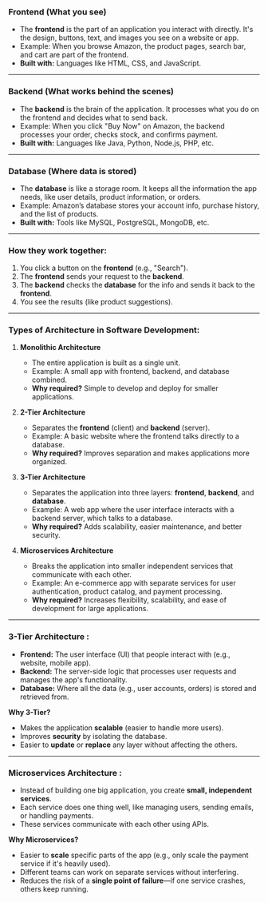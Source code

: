 ### **Frontend** (What you see)
- The **frontend** is the part of an application you interact with directly. It's the design, buttons, text, and images you see on a website or app.
- Example: When you browse Amazon, the product pages, search bar, and cart are part of the frontend.
- **Built with:** Languages like HTML, CSS, and JavaScript.

---

### **Backend** (What works behind the scenes)
- The **backend** is the brain of the application. It processes what you do on the frontend and decides what to send back.
- Example: When you click "Buy Now" on Amazon, the backend processes your order, checks stock, and confirms payment.
- **Built with:** Languages like Java, Python, Node.js, PHP, etc.

---

### **Database** (Where data is stored)
- The **database** is like a storage room. It keeps all the information the app needs, like user details, product information, or orders.
- Example: Amazon’s database stores your account info, purchase history, and the list of products.
- **Built with:** Tools like MySQL, PostgreSQL, MongoDB, etc.

---

### How they work together:
1. You click a button on the **frontend** (e.g., "Search").
2. The **frontend** sends your request to the **backend**.
3. The **backend** checks the **database** for the info and sends it back to the **frontend**.
4. You see the results (like product suggestions).
-------
### **Types of Architecture in Software Development:**

1. **Monolithic Architecture**  
   - The entire application is built as a single unit.  
   - Example: A small app with frontend, backend, and database combined.  
   - **Why required?** Simple to develop and deploy for smaller applications.

2. **2-Tier Architecture**  
   - Separates the **frontend** (client) and **backend** (server).  
   - Example: A basic website where the frontend talks directly to a database.  
   - **Why required?** Improves separation and makes applications more organized.

3. **3-Tier Architecture**  
   - Separates the application into three layers: **frontend**, **backend**, and **database**.  
   - Example: A web app where the user interface interacts with a backend server, which talks to a database.  
   - **Why required?** Adds scalability, easier maintenance, and better security.

4. **Microservices Architecture**  
   - Breaks the application into smaller independent services that communicate with each other.  
   - Example: An e-commerce app with separate services for user authentication, product catalog, and payment processing.  
   - **Why required?** Increases flexibility, scalability, and ease of development for large applications.

---

### **3-Tier Architecture :**

- **Frontend:** The user interface (UI) that people interact with (e.g., website, mobile app).  
- **Backend:** The server-side logic that processes user requests and manages the app's functionality.  
- **Database:** Where all the data (e.g., user accounts, orders) is stored and retrieved from.

**Why 3-Tier?**
- Makes the application **scalable** (easier to handle more users).  
- Improves **security** by isolating the database.  
- Easier to **update** or **replace** any layer without affecting the others.


---

### **Microservices Architecture :**

- Instead of building one big application, you create **small, independent services**.  
- Each service does one thing well, like managing users, sending emails, or handling payments.  
- These services communicate with each other using APIs.

**Why Microservices?**
- Easier to **scale** specific parts of the app (e.g., only scale the payment service if it's heavily used).  
- Different teams can work on separate services without interfering.  
- Reduces the risk of a **single point of failure**—if one service crashes, others keep running.
